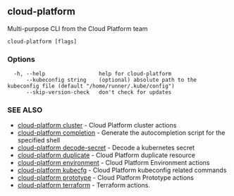 ## cloud-platform

Multi-purpose CLI from the Cloud Platform team

```
cloud-platform [flags]
```

### Options

```
  -h, --help                 help for cloud-platform
      --kubeconfig string    (optional) absolute path to the kubeconfig file (default "/home/runner/.kube/config")
      --skip-version-check   don't check for updates
```

### SEE ALSO

* [cloud-platform cluster](cloud-platform_cluster.md)	 - Cloud Platform cluster actions
* [cloud-platform completion](cloud-platform_completion.md)	 - Generate the autocompletion script for the specified shell
* [cloud-platform decode-secret](cloud-platform_decode-secret.md)	 - Decode a kubernetes secret
* [cloud-platform duplicate](cloud-platform_duplicate.md)	 - Cloud Platform duplicate resource
* [cloud-platform environment](cloud-platform_environment.md)	 - Cloud Platform Environment actions
* [cloud-platform kubecfg](cloud-platform_kubecfg.md)	 - Cloud Platform kubeconfig related commands
* [cloud-platform prototype](cloud-platform_prototype.md)	 - Cloud Platform Prototype actions
* [cloud-platform terraform](cloud-platform_terraform.md)	 - Terraform actions.

